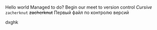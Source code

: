 Hello world
Managed to do?
Begin our meet to version control
*Cursive*
``zacherknut``
~~zacherknut~~
Первый файл по контролю версий


dxghk
